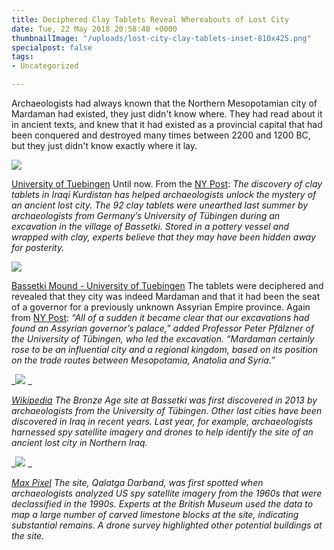 ```yaml
---
title: Deciphered Clay Tablets Reveal Whereabouts of Lost City
date: Tue, 22 May 2018 20:58:48 +0000
thumbnailImage: "/uploads/lost-city-clay-tablets-inset-810x425.png"
specialpost: false
tags:
- Uncategorized

---
```

Archaeologists had always known that the Northern Mesopotamian city of Mardaman had existed, they just didn't know where. They had read about it in ancient texts, and knew that it had existed as a provincial capital that had been conquered and destroyed many times between 2200 and 1200 BC, but they just didn't know exactly where it lay. 

![](http://newsattorneys.staging.wpengine.com/wp-content/uploads/2018/05/lost-city-tablets2.jpg) 

[University of Tuebingen](https://www.uni-tuebingen.de/en/newsfullview-landingpage/article/cuneiform-tablets-from-bassetki-reveal-location-of-ancient-royal-city-of-mardaman.html) Until now. From the [NY Post](https://nypost.com/2018/05/18/deciphered-ancient-clay-tablets-help-solve-mystery-of-lost-city/): _The discovery of clay tablets in Iraqi Kurdistan has helped archaeologists unlock the mystery of an ancient lost city. The 92 clay tablets were unearthed last summer by archaeologists from Germany’s University of Tübingen during an excavation in the village of Bassetki. Stored in a pottery vessel and wrapped with clay, experts believe that they may have been hidden away for posterity._

 ![](http://newsattorneys.staging.wpengine.com/wp-content/uploads/2018/05/lost-city-tablets1.jpg) 

[Bassetki Mound - University of Tuebingen](https://www.uni-tuebingen.de/en/newsfullview-landingpage/article/cuneiform-tablets-from-bassetki-reveal-location-of-ancient-royal-city-of-mardaman.html) The tablets were deciphered and revealed that they city was indeed Mardaman and that it had been the seat of a governor for a previously unknown Assyrian Empire province. Again from [NY Post](https://nypost.com/2018/05/18/deciphered-ancient-clay-tablets-help-solve-mystery-of-lost-city/): _“All of a sudden it became clear that our excavations had found an Assyrian governor’s palace,” added Professor Peter Pfälzner of the University of Tübingen, who led the excavation. “Mardaman certainly rose to be an influential city and a regional kingdom, based on its position on the trade routes between Mesopotamia, Anatolia and Syria.”_ 

_![](http://newsattorneys.staging.wpengine.com/wp-content/uploads/2018/05/archaeologist-dig-1024x538.png) _

[_Wikipedia_](http://wikipedia.com) _The Bronze Age site at Bassetki was first discovered in 2013 by archaeologists from the University of Tübingen. Other last cities have been discovered in Iraq in recent years. Last year, for example, archaeologists harnessed spy satellite imagery and drones to help identify the site of an ancient lost city in Northern Iraq._ 

_![](http://newsattorneys.staging.wpengine.com/wp-content/uploads/2018/05/drone-controller-1-1024x538.png) _

[_Max Pixel_](https://www.maxpixel.net/Fly-Drone-Steer-Unmanned-Aerial-Vehicles-Technology-2676000) _The site, Qalatga Darband, was first spotted when archaeologists analyzed US spy satellite imagery from the 1960s that were declassified in the 1990s. Experts at the British Museum used the data to map a large number of carved limestone blocks at the site, indicating substantial remains. A drone survey highlighted other potential buildings at the site._